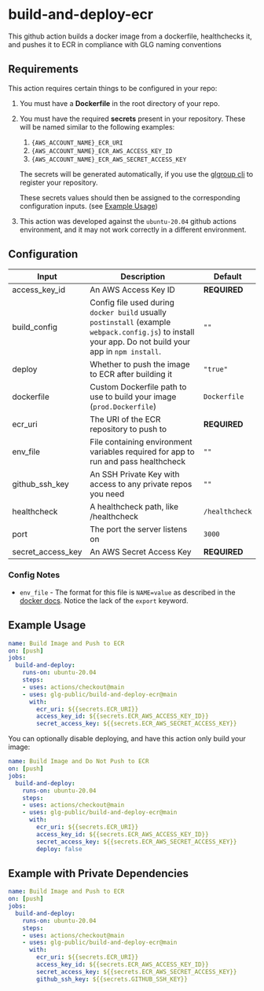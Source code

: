 # build-and-deploy-ecr
This github action builds a docker image from a dockerfile, healthchecks it, and pushes it to ECR in compliance with GLG naming conventions

## Requirements

This action requires certain things to be configured in your repo:

1. You must have a **Dockerfile** in the root directory of your repo.

2. You must have the required **secrets** present in your repository. These will be named similar to the following examples:
    1. `{AWS_ACCOUNT_NAME}_ECR_URI`
    2. `{AWS_ACCOUNT_NAME}_ECR_AWS_ACCESS_KEY_ID`
    3. `{AWS_ACCOUNT_NAME}_ECR_AWS_SECRET_ACCESS_KEY`
    
    The secrets will be generated automatically, if you use the [glgroup cli](https://github.com/glg/cli) to register your repository.
    
    These secrets values should then be assigned to the corresponding configuration inputs.  (see [Example Usage](#example-usage))
    
3. This action was developed against the `ubuntu-20.04` github actions environment, and it may not work correctly in a different environment.

## Configuration

| Input | Description | Default |
|-------|-------------|---------|
| access_key_id | An AWS Access Key ID | **REQUIRED** |
| build_config | Config file used during `docker build` usually `postinstall` (example `webpack.config.js`) to install your app. Do not build your app in `npm install`. | `""` |
| deploy | Whether to push the image to ECR after building it | `"true"` |
| dockerfile | Custom Dockerfile path to use to build your image (`prod.Dockerfile`) | `Dockerfile` |
| ecr_uri | The URI of the ECR repository to push to | **REQUIRED** |
| env_file | File containing environment variables required for app to run and pass healthcheck | `""` |
| github_ssh_key | An SSH Private Key with access to any private repos you need | `""` |
| healthcheck | A healthcheck path, like /healthcheck | `/healthcheck` |
| port | The port the server listens on | `3000` |
| secret_access_key | An AWS Secret Access Key | **REQUIRED** |

### Config Notes

* `env_file` - The format for this file is `NAME=value` as described in the [docker docs](https://docs.docker.com/engine/reference/commandline/run/#set-environment-variables--e---env---env-file).
  Notice the lack of the `export` keyword.

## Example Usage

```yml
name: Build Image and Push to ECR
on: [push]
jobs:
  build-and-deploy:
    runs-on: ubuntu-20.04
    steps:
    - uses: actions/checkout@main
    - uses: glg-public/build-and-deploy-ecr@main
      with:
        ecr_uri: ${{secrets.ECR_URI}}
        access_key_id: ${{secrets.ECR_AWS_ACCESS_KEY_ID}}
        secret_access_key: ${{secrets.ECR_AWS_SECRET_ACCESS_KEY}}
```

You can optionally disable deploying, and have this action only build your image:

```yml
name: Build Image and Do Not Push to ECR
on: [push]
jobs:
  build-and-deploy:
    runs-on: ubuntu-20.04
    steps:
    - uses: actions/checkout@main
    - uses: glg-public/build-and-deploy-ecr@main
      with:
        ecr_uri: ${{secrets.ECR_URI}}
        access_key_id: ${{secrets.ECR_AWS_ACCESS_KEY_ID}}
        secret_access_key: ${{secrets.ECR_AWS_SECRET_ACCESS_KEY}}
        deploy: false
```

## Example with Private Dependencies

```yml
name: Build Image and Push to ECR
on: [push]
jobs:
  build-and-deploy:
    runs-on: ubuntu-20.04
    steps:
    - uses: actions/checkout@main
    - uses: glg-public/build-and-deploy-ecr@main
      with:
        ecr_uri: ${{secrets.ECR_URI}}
        access_key_id: ${{secrets.ECR_AWS_ACCESS_KEY_ID}}
        secret_access_key: ${{secrets.ECR_AWS_SECRET_ACCESS_KEY}}
        github_ssh_key: ${{secrets.GITHUB_SSH_KEY}}
```
